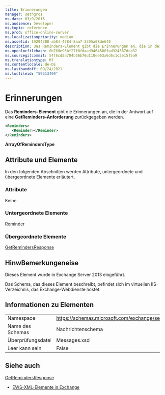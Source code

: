 ```yaml
---
title: Erinnerungen
manager: sethgros
ms.date: 03/9/2015
ms.audience: Developer
ms.topic: reference
ms.prod: office-online-server
ms.localizationpriority: medium
ms.assetid: 19294300-ab84-4784-8aa7-3395a08de640
description: Das Reminders-Element gibt die Erinnerungen an, die in der Antwort auf eine GetReminders-Anforderung zurückgegeben werden.
ms.openlocfilehash: 0b760e93bf27f0fdaad9464580fad924367dea32
ms.sourcegitcommit: 54f6cd5a704b36b76d110ee53a6d6c1c3e15f5a9
ms.translationtype: MT
ms.contentlocale: de-DE
ms.lasthandoff: 09/24/2021
ms.locfileid: "59513409"
---
```

# <a name="reminders"></a>Erinnerungen

Das **Reminders-Element** gibt die Erinnerungen an, die in der Antwort auf eine **GetReminders-Anforderung** zurückgegeben werden. 
  
```XML
<Reminders>
   <Reminder></Reminder>
</Reminders>
```

 **ArrayOfRemindersType**
## <a name="attributes-and-elements"></a>Attribute und Elemente

In den folgenden Abschnitten werden Attribute, untergeordnete und übergeordnete Elemente erläutert.
  
### <a name="attributes"></a>Attribute

Keine.
  
### <a name="child-elements"></a>Untergeordnete Elemente

[Reminder](reminder.md)
  
### <a name="parent-elements"></a>Übergeordnete Elemente

[GetRemindersResponse](getremindersresponse.md)
  
## <a name="remarks"></a>HinwBemerkungeneise

Dieses Element wurde in Exchange Server 2013 eingeführt.
  
Das Schema, das dieses Element beschreibt, befindet sich im virtuellen IIS-Verzeichnis, das Exchange-Webdienste hostet.
  
## <a name="element-information"></a>Informationen zu Elementen

|||
|:-----|:-----|
|Namespace  <br/> |https://schemas.microsoft.com/exchange/services/2006/messages  <br/> |
|Name des Schemas  <br/> |Nachrichtenschema  <br/> |
|Überprüfungsdatei  <br/> |Messages.xsd  <br/> |
|Leer kann sein  <br/> |False  <br/> |
   
## <a name="see-also"></a>Siehe auch



[GetRemindersResponse](getremindersresponse.md)


- [EWS-XML-Elemente in Exchange](ews-xml-elements-in-exchange.md)


